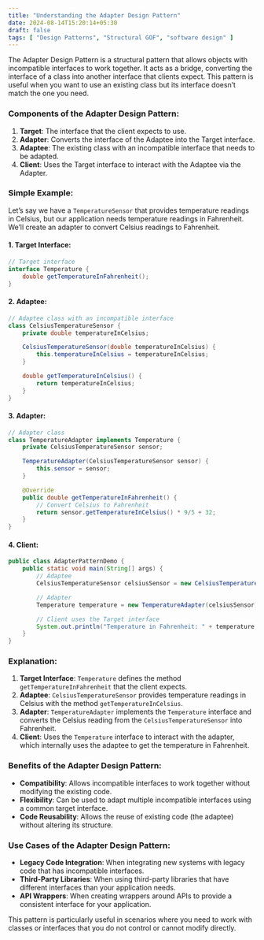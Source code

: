 ```yaml
---
title: "Understanding the Adapter Design Pattern"
date: 2024-08-14T15:20:14+05:30
draft: false
tags: [ "Design Patterns", "Structural GOF", "software design" ]
---
```

The Adapter Design Pattern is a structural pattern that allows objects with incompatible interfaces to work together. It acts as a bridge, converting the interface of a class into another interface that clients expect. This pattern is useful when you want to use an existing class but its interface doesn’t match the one you need.

### Components of the Adapter Design Pattern:

1. **Target**: The interface that the client expects to use.
2. **Adapter**: Converts the interface of the Adaptee into the Target interface.
3. **Adaptee**: The existing class with an incompatible interface that needs to be adapted.
4. **Client**: Uses the Target interface to interact with the Adaptee via the Adapter.

### Simple Example:

Let’s say we have a `TemperatureSensor` that provides temperature readings in Celsius, but our application needs temperature readings in Fahrenheit. We’ll create an adapter to convert Celsius readings to Fahrenheit.

#### 1. Target Interface:

```java
// Target interface
interface Temperature {
    double getTemperatureInFahrenheit();
}
```

#### 2. Adaptee:

```java
// Adaptee class with an incompatible interface
class CelsiusTemperatureSensor {
    private double temperatureInCelsius;

    CelsiusTemperatureSensor(double temperatureInCelsius) {
        this.temperatureInCelsius = temperatureInCelsius;
    }

    double getTemperatureInCelsius() {
        return temperatureInCelsius;
    }
}
```

#### 3. Adapter:

```java
// Adapter class
class TemperatureAdapter implements Temperature {
    private CelsiusTemperatureSensor sensor;

    TemperatureAdapter(CelsiusTemperatureSensor sensor) {
        this.sensor = sensor;
    }

    @Override
    public double getTemperatureInFahrenheit() {
        // Convert Celsius to Fahrenheit
        return sensor.getTemperatureInCelsius() * 9/5 + 32;
    }
}
```

#### 4. Client:

```java
public class AdapterPatternDemo {
    public static void main(String[] args) {
        // Adaptee
        CelsiusTemperatureSensor celsiusSensor = new CelsiusTemperatureSensor(25);

        // Adapter
        Temperature temperature = new TemperatureAdapter(celsiusSensor);

        // Client uses the Target interface
        System.out.println("Temperature in Fahrenheit: " + temperature.getTemperatureInFahrenheit());
    }
}
```

### Explanation:

1. **Target Interface**: `Temperature` defines the method `getTemperatureInFahrenheit` that the client expects.
2. **Adaptee**: `CelsiusTemperatureSensor` provides temperature readings in Celsius with the method `getTemperatureInCelsius`.
3. **Adapter**: `TemperatureAdapter` implements the `Temperature` interface and converts the Celsius reading from the `CelsiusTemperatureSensor` into Fahrenheit.
4. **Client**: Uses the `Temperature` interface to interact with the adapter, which internally uses the adaptee to get the temperature in Fahrenheit.

### Benefits of the Adapter Design Pattern:

- **Compatibility**: Allows incompatible interfaces to work together without modifying the existing code.
- **Flexibility**: Can be used to adapt multiple incompatible interfaces using a common target interface.
- **Code Reusability**: Allows the reuse of existing code (the adaptee) without altering its structure.

### Use Cases of the Adapter Design Pattern:

- **Legacy Code Integration**: When integrating new systems with legacy code that has incompatible interfaces.
- **Third-Party Libraries**: When using third-party libraries that have different interfaces than your application needs.
- **API Wrappers**: When creating wrappers around APIs to provide a consistent interface for your application.

This pattern is particularly useful in scenarios where you need to work with classes or interfaces that you do not control or cannot modify directly.
